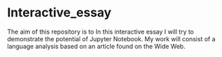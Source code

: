 # Interactive_essay

The aim of this repository is to In this interactive essay I will try to demonstrate the potential of Jupyter Notebook. My work will consist of a language analysis based on an article found on the Wide Web.
